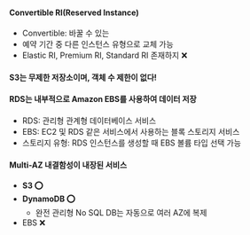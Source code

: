 #### Convertible RI(Reserved Instance)
- Convertible: 바꿀 수 있는
- 예약 기간 중 다른 인스턴스 유형으로 교체 가능
- Elastic RI, Premium RI, Standard RI 존재하지 ❌ 

#### S3는 무제한 저장소이며, 객체 수 제한이 없다!


#### RDS는 내부적으로 Amazon EBS를 사용하여 데이터 저장
- RDS: 관리형 관계형 데이터베이스 서비스
- EBS: EC2 및 RDS 같은 서비스에서 사용하는 블록 스토리지 서비스
- 스토리지 유형: RDS 인스턴스를 생성할 때 EBS 볼륨 타입 선택 가능


#### Multi-AZ 내결함성이 내장된 서비스
- **S3 ⭕️** 
- **DynamoDB ⭕️**
	- 완전 관리형 No SQL DB는 자동으로 여러 AZ에 복제
- EBS ❌ 

